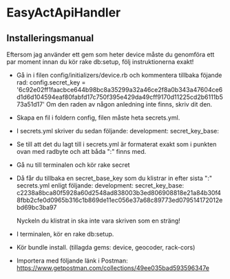 # EasyActApiHandler

## Installeringsmanual

Eftersom jag använder ett gem som heter device måste du genomföra ett par moment innan du kör rake db:setup, följ instruktionerna exakt!

* Gå in i filen config/initializers/device.rb och kommentera tillbaka föjande rad:
config.secret_key = '6c92e02ff1faacbce644b98bc8a35299a32a46ce2f8a0b343a47604ce6d1d6d104594eaf80fabfd17c750f395e429da49cff9170d11225cd2b6111b573a51d17'
Om den raden av någon anledning inte finns, skriv dit den.
* Skapa en fil i foldern config, filen måste heta secrets.yml.
* I secrets.yml skriver du sedan följande:
development:
  secret_key_base:
* Se till att det du lagt till i secrets.yml är formaterat exakt som i punkten ovan med radbyte och att båda ":" finns med.
* Gå nu till terminalen och kör rake secret
* Då får du tillbaka en secret_base_key som du klistrar in efter sista ":" secrets.yml enligt följande:
development:
  secret_key_base: c2238a8bca80f5928a60d2548ad838003b3ed806908818e21a84b30f48fbb2cfe0d0965b316c1b869de11ec056e37a68c89773ed079514172012ebd69bc3ba97

  Nyckeln du klistrat in ska inte vara skriven som en sträng!
* I terminalen, kör en rake db:setup.
* Kör bundle install. (tillagda gems: device, geocoder, rack-cors)
* Importera med följande länk i Postman: https://www.getpostman.com/collections/49ee035bad593596347e